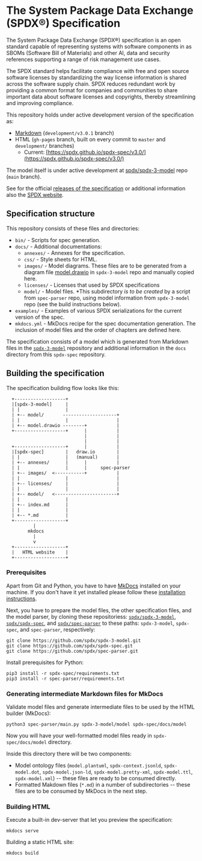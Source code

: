# The System Package Data Exchange (SPDX®) Specification

The System Package Data Exchange (SPDX®) specification is an open standard
capable of representing systems with software components in as SBOMs
(Software Bill of Materials) and other AI, data and security references
supporting a range of risk management use cases.

The SPDX standard helps facilitate compliance with free and open source
software licenses by standardizing the way license information is shared across
the software supply chain. SPDX reduces redundant work by providing a common
format for companies and communities to share important data about software
licenses and copyrights, thereby streamlining and improving compliance.

This repository holds under active development version of the specification as:

- [Markdown](https://github.com/spdx/spdx-spec/tree/development/v3.0.1/docs)
  (`development/v3.0.1` branch)
- HTML (`gh-pages` branch, built on every commit to `master` and `development/`
  branches)
  - Current: [https://spdx.github.io/spdx-spec/v3.0/](https://spdx.github.io/spdx-spec/v3.0/)

The model itself is under active development at [spdx/spdx-3-model](https://github.com/spdx/spdx-3-model/)
repo (`main` branch).

See for the official
[releases of the specification](https://spdx.org/specifications)
or additional information also the [SPDX website](https://spdx.org).

## Specification structure

This repository consists of these files and directories:

- `bin/` - Scripts for spec generation.
- `docs/` - Additional documentations:
  - `annexes/` - Annexes for the specification.
  - `css/` - Style sheets for HTML.
  - `images/` - Model diagrams. These files are to be generated from a diagram
    file [model.drawio](https://github.com/spdx/spdx-3-model/blob/main/model.drawio)
    in `spdx-3-model` repo and manually copied here.
  - `licenses/` - Licenses that used by SPDX specifications
  - `model/` - Model files. *This subdirectory _is to be created_ by a script
    from `spec-parser` repo, using model information from `spdx-3-model` repo
    (see the build instructions below).
- `examples/` - Examples of various SPDX serializations for the current version
  of the spec.
- `mkdocs.yml` - MkDocs recipe for the spec documentation generation. The
  inclusion of model files and the order of chapters are defined here.

The specification consists of a model which is generated from Markdown files in
the [`spdx-3-model`](https://github.com/spdx/spdx-3-model) repository and
additional information in the `docs` directory from this `spdx-spec` repository.

## Building the specification

The specification building flow looks like this:

```text
  +-------------------+
  |[spdx-3-model]     |
  | |                 |
  | +-- model/       --------------------+
  | |                 |                  |
  | +-- model.drawio --------+           |
  +-------------------+      |           |
                             |           |
                             |           |
  +-------------------+      |           |
  |[spdx-spec]        |   draw.io        |
  | |                 |   (manual)       |
  | +-- annexes/      |      |           |
  | |                 |      |     spec-parser
  | +-- images/  <-----------+           |
  | |                 |                  |
  | +-- licenses/     |                  |
  | |                 |                  |
  | +-- model/   <-----------------------+
  | |                 |
  | +-- index.md      |
  | |                 |
  | +-- *.md          |
  +-------------------+                         
          |                                     
        mkdocs                                  
          |                                     
          v                      
  +-------------------+                         
  |   HTML website    | 
  +-------------------+
```

### Prerequisites

Apart from Git and Python, you have to have [MkDocs](http://mkdocs.org)
installed on your machine. If you don't have it yet installed please follow
these [installation instructions](http://www.mkdocs.org/#installation).

Next, you have to prepare the model files, the other specification files,
and the model parser, by cloning these repositoriess:
[`spdx/spdx-3-model`](https://github.com/spdx/spdx-3-model),
[`spdx/spdx-spec`](https://github.com/spdx/spdx-spec), and
[`spdx/spec-parser`](https://github.com/spdx/spec-parser)
to these paths: `spdx-3-model`, `spdx-spec`, and `spec-parser`, respectively:

```shell
git clone https://github.com/spdx/spdx-3-model.git
git clone https://github.com/spdx/spdx-spec.git
git clone https://github.com/spdx/spec-parser.git
```

Install prerequisites for Python:

```shell
pip3 install -r spdx-spec/requirements.txt
pip3 install -r spec-parser/requirements.txt
```

### Generating intermediate Markdown files for MkDocs

Validate model files and generate intermediate files to be used by the HTML
builder (MkDocs):

```shell
python3 spec-parser/main.py spdx-3-model/model spdx-spec/docs/model
```

Now you will have your well-formatted model files ready in
`spdx-spec/docs/model` directory.

Inside this directory there will be two components:

- Model ontology files (`model.plantuml`, `spdx-context.jsonld`,
  `spdx-model.dot`, `spdx-model.json-ld`, `spdx-model.pretty-xml`,
  `spdx-model.ttl`, `spdx-model.xml`) -- these files are ready to be consumed
  directly.
- Formatted Makdown files (`*.md`) in a number of subdirectories -- these
  files are to be consumed by MkDocs in the next step.

### Building HTML

Execute a built-in dev-server that let you preview the specification:

```shell
mkdocs serve
```

Building a static HTML site:

```shell
mkdocs build
```

